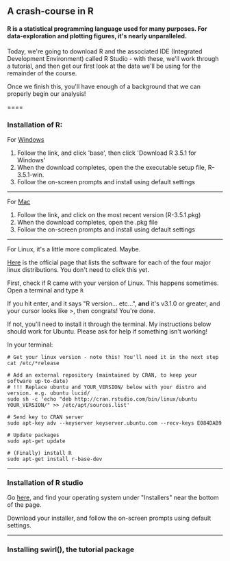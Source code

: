 ## A crash-course in R

#### R is a statistical programming language used for many purposes. For data-exploration and plotting figures, it's nearly unparalleled. 

Today, we're going to download R and the associated IDE (Integrated Development Environment) called R Studio - with these, we'll work through a tutorial, and then get our first look at the data we'll be using for the remainder of the course. 

Once we finish this, you'll have enough of a background that we can properly begin our analysis!

====

### Installation of R:

For [Windows](https://cran.rstudio.com/bin/windows/)
1. Follow the link, and click 'base', then click 'Download R 3.5.1 for Windows'
2. When the download completes, open the the executable setup file, R-3.5.1-win. 
3. Follow the on-screen prompts and install using default settings

----

For [Mac](https://cran.rstudio.com/bin/macosx/)
1. Follow the link, and click on the most recent version (R-3.5.1.pkg)
2. When the download completes, open the .pkg file
3. Follow the on-screen prompts and install using default settings

----

For Linux, it's a little more complicated. Maybe.

[Here](https://cran.rstudio.com/bin/linux/) is the official page that lists the software for each of the four major linux distributions. You don't need to click this yet. 

First, check if R came with your version of Linux. This happens sometimes.
Open a terminal and type `R`

If you hit enter, and it says "R version... etc...", **and** it's v3.1.0 or greater, and your cursor looks like >, then congrats! You're done. 
 
If not, you'll need to install it through the terminal. My instructions below should work for Ubuntu. Please ask for help if something isn't working!

In your terminal:
```
# Get your linux version - note this! You'll need it in the next step
cat /etc/*release

# Add an external repository (maintained by CRAN, to keep your software up-to-date)
# !!! Replace ubuntu and YOUR_VERSION/ below with your distro and version. e.g. ubuntu lucid/
sudo sh -c 'echo "deb http://cran.rstudio.com/bin/linux/ubuntu YOUR_VERSION/" >> /etc/apt/sources.list'

# Send key to CRAN server
sudo apt-key adv --keyserver keyserver.ubuntu.com --recv-keys E084DAB9

# Update packages
sudo apt-get update

# (Finally) install R
sudo apt-get install r-base-dev
```
----

### Installation of R studio

Go [here](https://www.rstudio.com/products/rstudio/download/), and find your operating system under "Installers" near the bottom of the page.  

Download your installer, and follow the on-screen prompts using default settings. 

----

### Installing swirl(), the tutorial package
